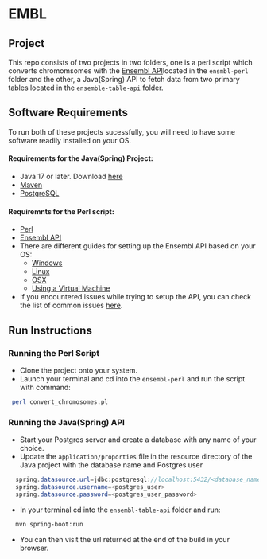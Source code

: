 # EMBL

## Project

This repo consists of two projects in two folders, one is a perl script which converts chromomsomes with the [Ensembl API](http://www.ensembl.org/)located in the `ensmbl-perl` folder and the other, a Java(Spring) API to fetch data from two primary tables located in the `ensemble-table-api` folder.

## Software Requirements 
To run both of these projects sucessfully, you will need to have some software readily installed on your OS. 
#### Requirements for the Java(Spring) Project: 
  - Java 17 or later. Download [here](https://www.oracle.com/java/technologies/downloads/)
  - [Maven](https://maven.apache.org/install.html)
  - [PostgreSQL](https://www.postgresql.org/download/)
#### Requiremnts for the Perl script:
  - [Perl](https://www.perl.org/get.html)
  - [Ensembl API](http://www.ensembl.org/info/docs/api/)
  - There are different guides for setting up the Ensembl API based on your OS:
    - [Windows](https://www.ensembl.info/2014/02/10/ensembl-api-on-windows/)
    - [Linux](http://www.ensembl.org/info/docs/api/api_installation.html)
    - [OSX](https://www.ensembl.info/2013/09/09/installing-perl-dbdmysql-and-ensembl-on-osx/)
    - [Using a Virtual Machine](http://www.ensembl.org/info/data/virtual_machine.html)
  - If you encountered issues while trying to setup the API, you can check the list of common issues [here](http://www.ensembl.org/info/docs/api/debug_installation_guide.html).

## Run Instructions
### Running the Perl Script
- Clone the project onto your system.
- Launch your terminal and cd into the `ensembl-perl` and run the script with command:
```bash
 perl convert_chromosomes.pl
```
### Running the Java(Spring) API
- Start your Postgres server and create a database with any name of your choice.
- Update the `application/proporties` file in the resource directory of the Java project with the database name and Postgres user
```java
  spring.datasource.url=jdbc:postgresql://localhost:5432/<database_name>
  spring.datasource.username=<postgres_user>
  spring.datasource.password=<postgres_user_password>
```
- In your terminal cd into the `ensembl-table-api` folder and run:
```bash
  mvn spring-boot:run
```
- You can then visit the url returned at the end of the build in your browser.



